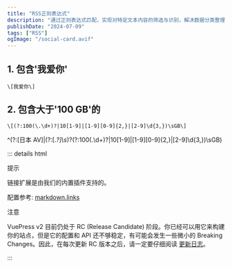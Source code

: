 ```yaml
---
title: "RSS正则表达式"
description: "通过正则表达式匹配，实现对特定文本内容的筛选与识别，解决数据分类整理问题。"
publishDate: "2024-07-09"
tags: ["RSS"]
ogImage: "/social-card.avif"
---
```


<!-- more -->

## 1. 包含'我爱你'

```
\[我爱你\]
```

## 2. 包含大于'100 GB'的

```
\[(?:100(\.\d+)?|10[1-9]|[1-9][0-9]{2,}|[2-9]\d{3,})\sGB\]
```

^(?:\[日本 AV\]|(?:\[._?\]\s_)?(?:100(\.\d+)?|10[1-9]|[1-9][0-9]{2,}|[2-9]\d{3,})\sGB)

::: details html
<div class="hint-container tip">
  <p class="hint-container-title">提示</p>
  <p>链接扩展是由我们的内置插件支持的。</p>
  <p>配置参考:
    <a href="https://vuejs.press/zh/reference/config.html#markdown-links" target="_blank" rel="noopener noreferrer">markdown.links</a>
  </p>
</div>

<div class="hint-container warning">
    <p class="hint-container-title">注意</p>
    <p>VuePress v2 目前仍处于 RC (Release Candidate) 阶段。你已经可以用它来构建你的站点，但是它的配置和 API 还不够稳定，有可能会发生一些微小的 Breaking Changes。因此，在每次更新 RC 版本之后，请一定要仔细阅读 <a href="https://github.com/vuepress/core/blob/main/CHANGELOG.md" target="_blank" rel="noopener noreferrer">更新日志</a>。</p>
</div>
:::